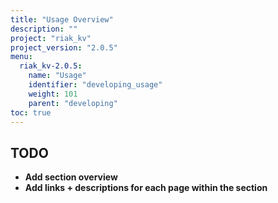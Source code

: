 ```yaml
---
title: "Usage Overview"
description: ""
project: "riak_kv"
project_version: "2.0.5"
menu:
  riak_kv-2.0.5:
    name: "Usage"
    identifier: "developing_usage"
    weight: 101
    parent: "developing"
toc: true
---
```


## TODO

- **Add section overview**
- **Add links + descriptions for each page within the section**
